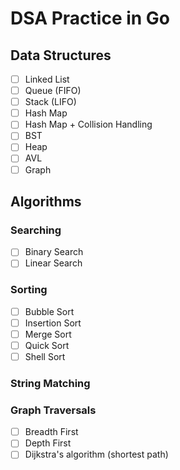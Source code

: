 # DSA Practice in Go

## Data Structures

- [ ] Linked List
- [ ] Queue (FIFO)
- [ ] Stack (LIFO)
- [ ] Hash Map
- [ ] Hash Map + Collision Handling
- [ ] BST
- [ ] Heap
- [ ] AVL
- [ ] Graph

## Algorithms

### Searching

- [ ] Binary Search
- [ ] Linear Search

### Sorting

- [ ] Bubble Sort
- [ ] Insertion Sort
- [ ] Merge Sort 
- [ ] Quick Sort
- [ ] Shell Sort

### String Matching

### Graph Traversals

- [ ] Breadth First
- [ ] Depth First
- [ ] Dijkstra's algorithm (shortest path)

